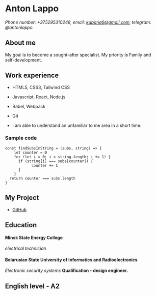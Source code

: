 # Anton Lappo 

*Phone number: +375295310248, email: kubana6@gmail.com, telegram: @antonlappo*
## About me
My goal is to become a sought-after specialist. My priority is Family and self-development.

## Work experience

* HTML5, CSS3, Tailwind CSS

* Javascript, React, Node.js

* Babel, Webpack

* Git
 
* I am able to understand an unfamiliar to me area in a short time.

### Sample code 
```
const findSubsInString = (subs, string) => { 
    let counter = 0 
    for (let i = 0; i < string.length; i += 1) {
      if (string[i] === subs[counter]) {
            counter += 1
      }
    }
  return counter === subs.length
}
```

## My Project  
* [GitHub](https://github.com/kubana6)

## Education 

#### **Minsk State Energy College**
*electrical technician*

#### **Belarusian State University of Informatics and Radioelectronics** 
*Electronic security systems*
**Qualification  -  design engineer.**


## English level - A2

